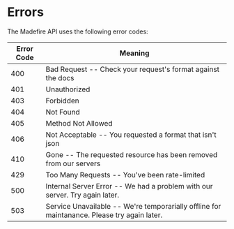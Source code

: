 # Errors

The Madefire API uses the following error codes:


Error Code | Meaning
---------- | -------
400 | Bad Request -- Check your request's format against the docs
401 | Unauthorized
403 | Forbidden
404 | Not Found
405 | Method Not Allowed
406 | Not Acceptable -- You requested a format that isn't json
410 | Gone -- The requested resource has been removed from our servers
429 | Too Many Requests -- You've been rate-limited
500 | Internal Server Error -- We had a problem with our server. Try again later.
503 | Service Unavailable -- We're temporarially offline for maintanance. Please try again later.
